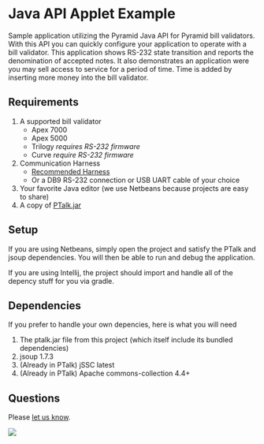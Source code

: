 Java API Applet Example
=========

Sample application utilizing the Pyramid Java API for Pyramid bill validators. With this API
you can quickly configure your application to operate with a bill validator. This application shows RS-232 state transition and reports the denomination of accepted notes. It also demonstrates an application were you may sell access to service for a period of time. Time is added by inserting more money into the bill validator. 
  

## Requirements

1. A supported bill validator
   - Apex 7000
   - Apex 5000
   - Trilogy *requires RS-232 firmware*
   - Curve *require RS-232 firmware*
2. Communication Harness
   - [Recommended Harness](http://shop.pyramidacceptors.com/usb-rs-232-communication-cable-harness-for-apex-05aa0023/)
   - Or a DB9 RS-232 connection or USB UART cable of your choice
3. Your favorite Java editor (we use Netbeans because projects are easy to share)
4. A copy of [PTalk.jar](https://github.com/PyramidTechnologies/jPyramid-RS-232/releases)

## Setup
If you are using Netbeans, simply open the project and satisfy the PTalk and jsoup dependencies. You will then be able to run and debug the application.

If you are using Intellij, the project should import and handle all of the depency stuff for you via gradle.

## Dependencies
If you prefer to handle your own depencies, here is what you will need

 1. The ptalk.jar file from this project (which itself include its bundled dependencies)
 2. jsoup 1.7.3
 3. (Already in PTalk) jSSC latest
 4. (Already in PTalk) Apache commons-collection 4.4+

## Questions
Please [let us know](https://github.com/PyramidTechnologies/Java-API-applet-sample/issues/new).



![](https://googledrive.com/host/0B79TkjL8Nm20QjU0UGhObnBTUE0/logo_2.jpg)
